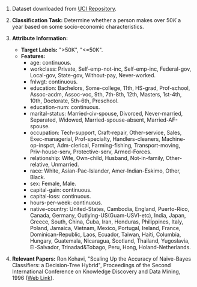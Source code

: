 1. Dataset downloaded from [UCI Repository](https://archive.ics.uci.edu/ml/datasets/adult).
2. **Classification Task:** Determine whether a person makes over $50K$ a year based on some socio-economic characteristics.
3. **Attribute Information:**
    - **Target Labels:** ">50K", "<=50K".
    - **Features:**
      - age: continuous.
      - workclass: Private, Self-emp-not-inc, Self-emp-inc, Federal-gov, Local-gov, State-gov, Without-pay, Never-worked.
      - fnlwgt: continuous.
      - education: Bachelors, Some-college, 11th, HS-grad, Prof-school, Assoc-acdm, Assoc-voc, 9th, 7th-8th, 12th, Masters, 1st-4th, 10th, Doctorate, 5th-6th, Preschool.
      - education-num: continuous.
      - marital-status: Married-civ-spouse, Divorced, Never-married, Separated, Widowed, Married-spouse-absent, Married-AF-spouse.
      - occupation: Tech-support, Craft-repair, Other-service, Sales, Exec-managerial, Prof-specialty, Handlers-cleaners, Machine-op-inspct, Adm-clerical, Farming-fishing, Transport-moving, Priv-house-serv, Protective-serv, Armed-Forces.
      - relationship: Wife, Own-child, Husband, Not-in-family, Other-relative, Unmarried.
      - race: White, Asian-Pac-Islander, Amer-Indian-Eskimo, Other, Black.
      - sex: Female, Male.
      - capital-gain: continuous.
      - capital-loss: continuous.
      - hours-per-week: continuous.
      - native-country: United-States, Cambodia, England, Puerto-Rico, Canada, Germany, Outlying-US(Guam-USVI-etc), India, Japan, Greece, South, China, Cuba, Iran, Honduras, Philippines, Italy, Poland, Jamaica, Vietnam, Mexico, Portugal, Ireland, France, Dominican-Republic, Laos, Ecuador, Taiwan, Haiti, Columbia, Hungary, Guatemala, Nicaragua, Scotland, Thailand, Yugoslavia, El-Salvador, Trinadad&Tobago, Peru, Hong, Holand-Netherlands. 
    
4. **Relevant Papers:** Ron Kohavi, "Scaling Up the Accuracy of Naive-Bayes Classifiers: a Decision-Tree Hybrid", Proceedings of the Second International Conference on Knowledge Discovery and Data Mining, 1996
([Web Link](http://robotics.stanford.edu/~ronnyk/nbtree.pdf)).
